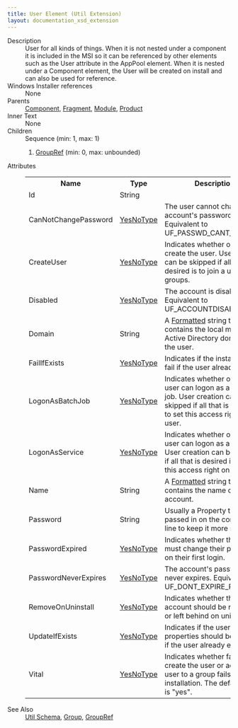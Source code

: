 ```yaml
---
title: User Element (Util Extension)
layout: documentation_xsd_extension
---
```

<dl>
  <dt>Description</dt>
  <dd>User for all kinds of things.  When it is not nested under a component it is included in the MSI so it can be referenced by other elements such as the User attribute in the AppPool element.  When it is nested under a Component element, the User will be created on install and can also be used for reference.</dd>
  <dt>Windows Installer references</dt>
  <dd>None</dd>
  <dt>Parents</dt>
  <dd>
    <a href="../../wix/component/">Component</a>, <a href="../../wix/fragment/">Fragment</a>, <a href="../../wix/module/">Module</a>, <a href="../../wix/product/">Product</a></dd>
  <dt>Inner Text</dt>
  <dd>None</dd>
  <dt>Children</dt>
  <dd>Sequence (min: 1, max: 1)<ol><li><a href="../../util/groupref" class="extension">GroupRef</a> (min: 0, max: unbounded)</li></ol></dd>
  <dt>Attributes</dt>
  <dd>
    <table cellspacing="0" cellpadding="0" class="schema">
      <tr>
        <th width="15%">Name</th>
        <th width="15%">Type</th>
        <th width="65%">Description</th>
        <th width="15%">Required</th>
      </tr>
      <tr>
        <td>Id</td>
        <td>String</td>
        <td>&nbsp;</td>
        <td>Yes</td>
      </tr>
      <tr>
        <td>CanNotChangePassword</td>
        <td><a href="../../util/simple_type_yesnotype">YesNoType</a></td>
        <td>The user cannot change the account's password. Equivalent to UF_PASSWD_CANT_CHANGE.</td>
        <td>&nbsp;</td>
      </tr>
      <tr>
        <td>CreateUser</td>
        <td><a href="../../util/simple_type_yesnotype">YesNoType</a></td>
        <td>Indicates whether or not to create the user.  User creation can be skipped if all that is desired is to join a user to groups.</td>
        <td>&nbsp;</td>
      </tr>
      <tr>
        <td>Disabled</td>
        <td><a href="../../util/simple_type_yesnotype">YesNoType</a></td>
        <td>The account is disabled. Equivalent to UF_ACCOUNTDISABLE.</td>
        <td>&nbsp;</td>
      </tr>
      <tr>
        <td>Domain</td>
        <td>String</td>
        <td>A <a href="http://msdn.microsoft.com/library/aa368609.aspx" target="_blank" xmlns="http://schemas.microsoft.com/wix/UtilExtension">Formatted</a> string that contains the local machine or Active Directory domain for the user.</td>
        <td>&nbsp;</td>
      </tr>
      <tr>
        <td>FailIfExists</td>
        <td><a href="../../util/simple_type_yesnotype">YesNoType</a></td>
        <td>Indicates if the install should fail if the user already exists.</td>
        <td>&nbsp;</td>
      </tr>
      <tr>
        <td>LogonAsBatchJob</td>
        <td><a href="../../util/simple_type_yesnotype">YesNoType</a></td>
        <td>Indicates whether or not the user can logon as a batch job.  User creation can be skipped if all that is desired is to set this access right on the user.</td>
        <td>&nbsp;</td>
      </tr>
      <tr>
        <td>LogonAsService</td>
        <td><a href="../../util/simple_type_yesnotype">YesNoType</a></td>
        <td>Indicates whether or not the user can logon as a serivce.  User creation can be skipped if all that is desired is to set this access right on the user.</td>
        <td>&nbsp;</td>
      </tr>
      <tr>
        <td>Name</td>
        <td>String</td>
        <td>A <a href="http://msdn.microsoft.com/library/aa368609.aspx" target="_blank" xmlns="http://schemas.microsoft.com/wix/UtilExtension">Formatted</a> string that contains the name of the user account.</td>
        <td>Yes</td>
      </tr>
      <tr>
        <td>Password</td>
        <td>String</td>
        <td>Usually a Property that is passed in on the command-line to keep it more secure.</td>
        <td>&nbsp;</td>
      </tr>
      <tr>
        <td>PasswordExpired</td>
        <td><a href="../../util/simple_type_yesnotype">YesNoType</a></td>
        <td>Indicates whether the user must change their password on their first login.</td>
        <td>&nbsp;</td>
      </tr>
      <tr>
        <td>PasswordNeverExpires</td>
        <td><a href="../../util/simple_type_yesnotype">YesNoType</a></td>
        <td>The account's password never expires. Equivalent to UF_DONT_EXPIRE_PASSWD.</td>
        <td>&nbsp;</td>
      </tr>
      <tr>
        <td>RemoveOnUninstall</td>
        <td><a href="../../util/simple_type_yesnotype">YesNoType</a></td>
        <td>Indicates whether the user account should be removed or left behind on uninstall.</td>
        <td>&nbsp;</td>
      </tr>
      <tr>
        <td>UpdateIfExists</td>
        <td><a href="../../util/simple_type_yesnotype">YesNoType</a></td>
        <td>Indicates if the user account properties should be updated if the user already exists.</td>
        <td>&nbsp;</td>
      </tr>
      <tr>
        <td>Vital</td>
        <td><a href="../../util/simple_type_yesnotype">YesNoType</a></td>
        <td>Indicates whether failure to create the user or add the user to a group fails the installation. The default value is "yes".</td>
        <td>&nbsp;</td>
      </tr>
    </table>
  </dd>
  <dt>See Also</dt>
  <dd>
    <a href="../">Util Schema</a>, <a href="../../util/group" class="extension">Group</a>, <a href="../../util/groupref" class="extension">GroupRef</a></dd>
</dl>
